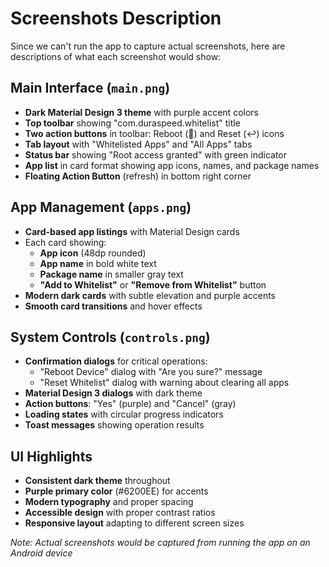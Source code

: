 # Screenshots Description

Since we can't run the app to capture actual screenshots, here are descriptions of what each screenshot would show:

## Main Interface (`main.png`)
- **Dark Material Design 3 theme** with purple accent colors
- **Top toolbar** showing "com.duraspeed.whitelist" title
- **Two action buttons** in toolbar: Reboot (🔄) and Reset (↩️) icons
- **Tab layout** with "Whitelisted Apps" and "All Apps" tabs
- **Status bar** showing "Root access granted" with green indicator
- **App list** in card format showing app icons, names, and package names
- **Floating Action Button** (refresh) in bottom right corner

## App Management (`apps.png`)
- **Card-based app listings** with Material Design cards
- Each card showing:
  - **App icon** (48dp rounded)
  - **App name** in bold white text
  - **Package name** in smaller gray text
  - **"Add to Whitelist"** or **"Remove from Whitelist"** button
- **Modern dark cards** with subtle elevation and purple accents
- **Smooth card transitions** and hover effects

## System Controls (`controls.png`)
- **Confirmation dialogs** for critical operations:
  - "Reboot Device" dialog with "Are you sure?" message
  - "Reset Whitelist" dialog with warning about clearing all apps
- **Material Design 3 dialogs** with dark theme
- **Action buttons**: "Yes" (purple) and "Cancel" (gray)
- **Loading states** with circular progress indicators
- **Toast messages** showing operation results

## UI Highlights
- **Consistent dark theme** throughout
- **Purple primary color** (#6200EE) for accents
- **Modern typography** and proper spacing
- **Accessible design** with proper contrast ratios
- **Responsive layout** adapting to different screen sizes

*Note: Actual screenshots would be captured from running the app on an Android device*